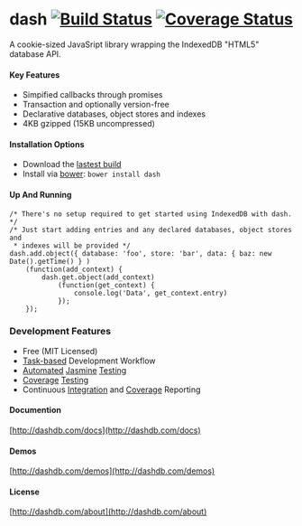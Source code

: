 # dash [![Build Status](https://travis-ci.org/editor/dash.png?branch=master)](https://travis-ci.org/editor/dash) [![Coverage Status](https://coveralls.io/repos/editor/dash/badge.png)](https://coveralls.io/r/editor/dash)

A cookie-sized JavaSript library wrapping the IndexedDB "HTML5" database API.

#### Key Features
* Simpified callbacks through promises
* Transaction and optionally version-free 
* Declarative databases, object stores and indexes
* 4KB gzipped (15KB uncompressed)

#### Installation Options

* Download the [lastest build](https://raw.github.com/editor/dash/master/lib/dash.js)
* Install via [bower](https://github.com/bower/bower): `bower install dash`

#### Up And Running

	/* There's no setup required to get started using IndexedDB with dash. */
	/* Just start adding entries and any declared databases, object stores and 
	 * indexes will be provided */
	dash.add.object({ database: 'foo', store: 'bar', data: { baz: new Date().getTime() } )
		(function(add_context) {
			dash.get.object(add_context)
				(function(get_context) {
					console.log('Data', get_context.entry)
				});
		});

### Development Features
* Free (MIT Licensed)
* [Task-based](http://gruntjs.com/) Development Workflow
* [Automated](https://github.com/karma-runner/karma) [Jasmine](http://pivotal.github.io/jasmine/) [Testing](https://github.com/karma-runner/karma-jasmine) 
* [Coverage](https://github.com/gotwarlost/istanbul) [Testing](https://github.com/karma-runner/karma-coverage)
* Continuous [Integration](travis-ci.org/editor/dash) and [Coverage](https://github.com/cainus/node-coveralls) Reporting

#### Documention

[http://dashdb.com/docs](http://dashdb.com/docs)

#### Demos

[http://dashdb.com/demos](http://dashdb.com/demos)

#### License

[http://dashdb.com/about](http://dashdb.com/about)